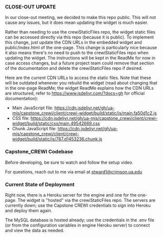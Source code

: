 ### CLOSE-OUT UPDATE

In our close-out meeting, we decided to make this repo public. This will not cause any issues, but it does mean updating the widget is much easier.

Rather than needing to use the crewiStaticFiles repo, the widget static files can be accessed directly via this repo (because it is public). To implement this change, just update the CDN URLs in the embedded widget and public/index.html of the one-page. This change is particularly nice because it also means there's no need to push to the crewiStaticFiles repo when updating the widget. The instructions will be kept in the ReadMe for now in case access changes, but a future project team could remove that section of the documentation and delete the crewiStaticFiles repo if desired.

Here are the _current_ CDN URLs to access the static files. Note that these will be outdated whenever you rebuild the widget (read about changing that in the one-page ReadMe; the widget ReadMe explains how the CDN URLs are structured, refer to https://www.jsdelivr.com/?docs=gh for official documentation):
- Main JavaScript file: https://cdn.jsdelivr.net/gh/ua-mis/capstone_crewi/client/crewi-widget/build/static/js/main.fa50d1c2.js
- CSS file: https://cdn.jsdelivr.net/gh/ua-mis/capstone_crewi/client/crewi-widget/build/static/css/main.49542669.css
- Chunk JavaScript file: https://cdn.jsdelivr.net/gh/ua-mis/capstone_crewi/client/crewi-widget/build/static/js/787.d1453236.chunk.js



### Capstone_CREWI Codebase

Before developing, be sure to watch and follow the setup video.

For questions, reach out to me via email at stward1@crimson.ua.edu


### Current State of Deployment

Right now, there is a Heroku server for the engine and one for the one-page. The widget is "hosted" via the crewiStaticFiles repo. The servers are currently down; use the Capstone CREWI credentials to sign into Heroku and deploy them again.

The MySQL database is hosted already; use the credentials in the .env file (or from the configuration variables in engine Heroku server) to connect and view the data as needed.
